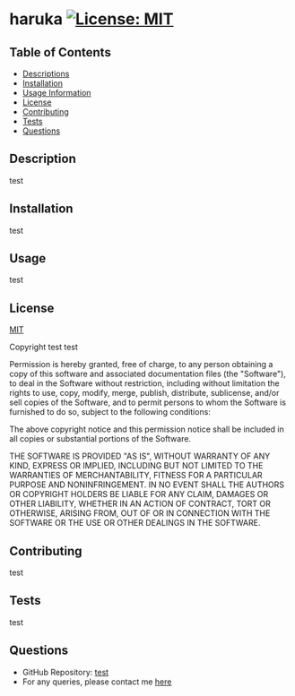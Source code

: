 # haruka  [![License: MIT](https://img.shields.io/badge/License-MIT-yellow.svg)](https://opensource.org/licenses/MIT)

  ## Table of Contents
  - [Descriptions](#Description)
  - [Installation](#Installation)
  - [Usage Information](#Usage)
  - [License](#License)
  - [Contributing](#Contributing)
  - [Tests](#Tests)
  - [Questions](#Questions)


  ## Description <span id=Description></span> 
  test

  ## Installation <span id=Installation></span>
  test

  ## Usage <span id=Usage></span> 
  test

  ## License <span id=License></span> 
  [MIT]((https://opensource.org/licenses/MIT))
  
  Copyright test test

  Permission is hereby granted, free of charge, to any person obtaining a copy of this software and associated documentation files (the "Software"), to deal in the Software without restriction, including without limitation the rights to use, copy, modify, merge, publish, distribute, sublicense, and/or sell copies of the Software, and to permit persons to whom the Software is furnished to do so, subject to the following conditions:
  
  The above copyright notice and this permission notice shall be included in all copies or substantial portions of the Software.
  
  THE SOFTWARE IS PROVIDED "AS IS", WITHOUT WARRANTY OF ANY KIND, EXPRESS OR IMPLIED, INCLUDING BUT NOT LIMITED TO THE WARRANTIES OF MERCHANTABILITY, FITNESS FOR A PARTICULAR PURPOSE AND NONINFRINGEMENT. IN NO EVENT SHALL THE AUTHORS OR COPYRIGHT HOLDERS BE LIABLE FOR ANY CLAIM, DAMAGES OR OTHER LIABILITY, WHETHER IN AN ACTION OF CONTRACT, TORT OR OTHERWISE, ARISING FROM, OUT OF OR IN CONNECTION WITH THE SOFTWARE OR THE USE OR OTHER DEALINGS IN THE SOFTWARE.

  ## Contributing <span id=Contributing></span> 
  test

  ## Tests <span id=Tests></span> 
  test

  ## Questions <span id=Questions></span> 
  - GitHub Repository: [test](https://github.com/test)
  - For any queries, please contact me [here](mailto:test@gmail.com)